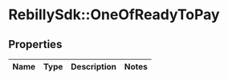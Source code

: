 # RebillySdk::OneOfReadyToPay

## Properties
Name | Type | Description | Notes
------------ | ------------- | ------------- | -------------


